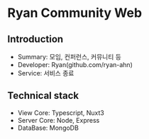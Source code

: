 # Ryan Community Web

## Introduction

- Summary: 모임, 컨퍼런스, 커뮤니티 등
- Developer: Ryan(github.com/ryan-ahn)
- Service: 서비스 종료

## Technical stack

- View Core: Typescript, Nuxt3
- Server Core: Node, Express
- DataBase: MongoDB
